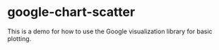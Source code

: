 # google-chart-scatter
This is a demo for how to use the Google visualization library for basic plotting.
